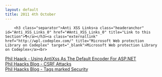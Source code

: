 ```yaml
---
layout: default
title: 2011 4th October
---
```


		<h3 class="separator">Anti XSS Links<a class="headeranchor" id="Anti_XSS_Links_0" href="#Anti_XSS_Links_0" title="Link to this Section">¶</a></h3><a class="externallink" href="http://wpl.codeplex.com/" title="Microsoft Web protection Library on Codeplex" target="_blank">Microsoft Web protection Library on Codeplex</a><br>
<a class="externallink" href="http://haacked.com/archive/2010/04/06/using-antixss-as-the-default-encoder-for-asp-net.aspx" title="Phil Haack - Using AntiXss As The Default Encoder For ASP.NET" target="_blank">Phil Haack - Using AntiXss As The Default Encoder For ASP.NET</a><br>
<a class="externallink" href="http://haacked.com/archive/2009/04/02/csrf-webforms.aspx" title="Phil Haacks Blog - CSRF Attacks" target="_blank">Phil Haacks Blog - CSRF Attacks</a> <br>
<a class="externallink" href="http://haacked.com/tags/Security/default.aspx" title="Phil Haacks Blog - Tags marked Security" target="_blank">Phil Haacks Blog - Tags marked Security</a><br>

	